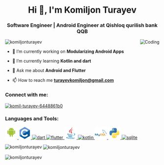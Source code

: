 <h1 align="center">Hi 👋, I'm Komiljon Turayev</h1>
<h3 align="center">Software Engineer | Android Engineer at Qishloq qurilish bank QQB</h3>
<img align="right" alt="Coding" src="https://user-images.githubusercontent.com/61906391/214832114-f0a347b5-5c5b-429d-8e98-3539be67014c.svg" 
data-canonical-src="https://cdn.dribbble.com/users/1162077/screenshots/3848914/programmer.gif" style="max-width: 100%; display: inline-block;" 
data-target="animated-image.originalImage">
<p align="left"> <img src="https://komarev.com/ghpvc/?username=komiljonturayev&label=Profile%20views&color=0e75b6&style=flat" alt="komiljonturayev" /> </p>

- 🔭 I’m currently working on **Modularizing Android Apps**

- 🌱 I’m currently learning **Kotlin and dart**

- 💬 Ask me about **Android and Flutter**

- 📫 How to reach me **turayevkomiljon@gmail.com**

<h3 align="left">Connect with me:</h3>
<p align="left">
<a href="https://linkedin.com/in/komil-turayev-6448861b0" target="blank"><img align="center" src="https://raw.githubusercontent.com/rahuldkjain/github-profile-readme-generator/master/src/images/icons/Social/linked-in-alt.svg" alt="komil-turayev-6448861b0" height="30" width="40" /></a>
</p>

<h3 align="left">Languages and Tools:</h3>
<p align="left"> <a href="https://developer.android.com" target="_blank" rel="noreferrer"> <img src="https://raw.githubusercontent.com/devicons/devicon/master/icons/android/android-original-wordmark.svg" alt="android" width="40" height="40"/> </a> <a href="https://www.cprogramming.com/" target="_blank" rel="noreferrer"> <img src="https://raw.githubusercontent.com/devicons/devicon/master/icons/c/c-original.svg" alt="c" width="40" height="40"/> </a> <a href="https://dart.dev" target="_blank" rel="noreferrer"> <img src="https://www.vectorlogo.zone/logos/dartlang/dartlang-icon.svg" alt="dart" width="40" height="40"/> </a> <a href="https://flutter.dev" target="_blank" rel="noreferrer"> <img src="https://www.vectorlogo.zone/logos/flutterio/flutterio-icon.svg" alt="flutter" width="40" height="40"/> </a> <a href="https://www.java.com" target="_blank" rel="noreferrer"> <img src="https://raw.githubusercontent.com/devicons/devicon/master/icons/java/java-original.svg" alt="java" width="40" height="40"/> </a> <a href="https://kotlinlang.org" target="_blank" rel="noreferrer"> <img src="https://www.vectorlogo.zone/logos/kotlinlang/kotlinlang-icon.svg" alt="kotlin" width="40" height="40"/> </a> <a href="https://www.mysql.com/" target="_blank" rel="noreferrer"> <img src="https://raw.githubusercontent.com/devicons/devicon/master/icons/mysql/mysql-original-wordmark.svg" alt="mysql" width="40" height="40"/> </a> <a href="https://www.python.org" target="_blank" rel="noreferrer"> <img src="https://raw.githubusercontent.com/devicons/devicon/master/icons/python/python-original.svg" alt="python" width="40" height="40"/> </a> <a href="https://www.sqlite.org/" target="_blank" rel="noreferrer"> <img src="https://www.vectorlogo.zone/logos/sqlite/sqlite-icon.svg" alt="sqlite" width="40" height="40"/> </a> </p>

<p><img align="left" src="https://github-readme-stats.vercel.app/api/top-langs?username=komiljonturayev&show_icons=true&locale=en&layout=compact" alt="komiljonturayev" /></p>

<p>&nbsp;<img align="center" src="https://github-readme-stats.vercel.app/api?username=komiljonturayev&show_icons=true&locale=en" alt="komiljonturayev" /></p>

<p><img align="center" src="https://github-readme-streak-stats.herokuapp.com/?user=komiljonturayev&" alt="komiljonturayev" /></p>
